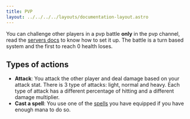 ```yaml
---
title: PVP
layout: ../../../../layouts/documentation-layout.astro
---
```


You can challenge other players in a pvp battle **only** in the pvp channel, read the [servers docs](/en/documentation/features/servers) to know how to set it up. The battle is a turn based system and the first to reach 0 health loses.

## Types of actions

- **Attack**: You attack the other player and deal damage based on your attack stat. There is 3 type of attacks: light, normal and heavy. Each type of attack has a different percentage of hitting and a different damage multiplier.  
- **Cast a spell**: You use one of the [spells](/en/documentation/features/spells) you have equipped if you have enough mana to do so.
